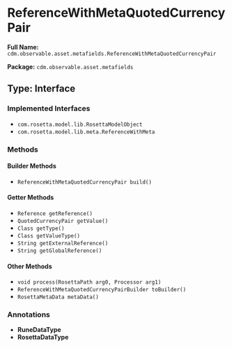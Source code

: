 # ReferenceWithMetaQuotedCurrencyPair

**Full Name:** `cdm.observable.asset.metafields.ReferenceWithMetaQuotedCurrencyPair`

**Package:** `cdm.observable.asset.metafields`

## Type: Interface

### Implemented Interfaces

- `com.rosetta.model.lib.RosettaModelObject`
- `com.rosetta.model.lib.meta.ReferenceWithMeta`

### Methods

#### Builder Methods

- `ReferenceWithMetaQuotedCurrencyPair build()`

#### Getter Methods

- `Reference getReference()`
- `QuotedCurrencyPair getValue()`
- `Class getType()`
- `Class getValueType()`
- `String getExternalReference()`
- `String getGlobalReference()`

#### Other Methods

- `void process(RosettaPath arg0, Processor arg1)`
- `ReferenceWithMetaQuotedCurrencyPairBuilder toBuilder()`
- `RosettaMetaData metaData()`

### Annotations

- **RuneDataType**
- **RosettaDataType**

